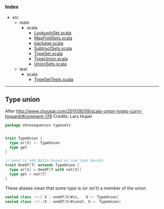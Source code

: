 ### Index

+ src
  + main
    + scala
      + [LookupInSet.scala](LookupInSet.md)
      + [MapFoldSets.scala](MapFoldSets.md)
      + [package.scala](package.md)
      + [SubtractSets.scala](SubtractSets.md)
      + [TypeSet.scala](TypeSet.md)
      + [TypeUnion.scala](TypeUnion.md)
      + [UnionSets.scala](UnionSets.md)
  + test
    + scala
      + [TypeSetTests.scala](../../test/scala/TypeSetTests.md)

------

## Type union

After http://www.chuusai.com/2011/06/09/scala-union-types-curry-howard/#comment-179
Credits: Lars Hupel


```scala
package ohnosequences.typesets


trait TypeUnion {
  type or[S] <: TypeUnion
  type get
}

// need to add NotIn based on sum type bounds
trait OneOf[T] extends TypeUnion {
  type or[S] = OneOf[T with not[S]]  
  type get = not[T]
}
```

These aliases mean that some type is (or isn't) a member of the union

```scala
sealed class :<:[ X : oneOf[U]#is,   U <: TypeUnion]
sealed class :<!:[X : oneOf[U]#isnot, U <: TypeUnion]

```

